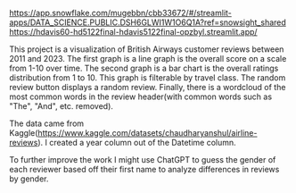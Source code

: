 https://app.snowflake.com/mugebbn/cbb33672/#/streamlit-apps/DATA_SCIENCE.PUBLIC.DSH6GLWI1W1O6Q1A?ref=snowsight_shared
https://hdavis60-hd5122final-hdavis5122final-opzbyl.streamlit.app/

This project is a visualization of British Airways customer reviews between 2011 and 2023. The first graph is a line graph is the overall score on a scale from 1-10 over time. The second graph is a bar chart is the overall ratings distribution from 1 to 10. This graph is filterable by travel class. The random review button displays a random review. Finally, there is a wordcloud of the most common words in the review header(with common words such as "The", "And", etc. removed).

The data came from Kaggle(https://www.kaggle.com/datasets/chaudharyanshul/airline-reviews). I created a year column out of the Datetime column.

To further improve the work I might use ChatGPT to guess the gender of each reviewer based off their first name to analyze differences in reviews by gender. 